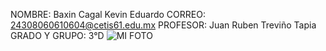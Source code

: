 NOMBRE: Baxin Cagal Kevin Eduardo
CORREO: 24308060610604@cetis61.edu.mx
PROFESOR: Juan Ruben Treviño Tapia
GRADO Y GRUPO: 3°D
![MI FOTO](https://github.com/user-attachments/assets/2ae77e82-ee78-4db1-b3e0-e814045e3b44)
